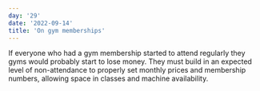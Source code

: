```yaml
---
day: '29'
date: '2022-09-14'
title: 'On gym memberships'
---
```


If everyone who had a gym membership started to attend regularly they gyms would probably start to lose money. They must build in an expected level of non-attendance to properly set monthly prices and membership numbers, allowing space in classes and machine availability.
